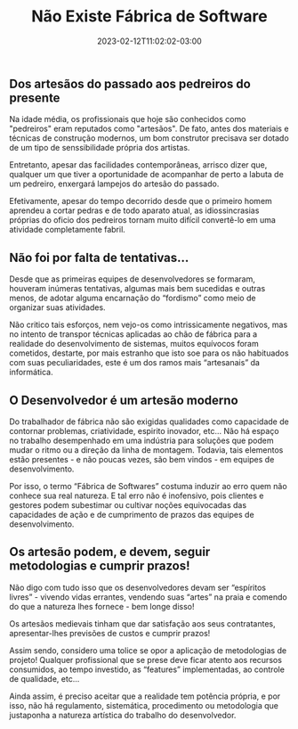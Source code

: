 ﻿---
title: "Não Existe Fábrica de Software"
date: 2023-02-12T11:02:02-03:00
tags: [softwarehouse, conceitos, desenvolvimento, mercado]
draft: false
---

## Dos artesãos do passado aos pedreiros do presente

Na idade média, os profissionais que hoje são conhecidos como "pedreiros" eram reputados como "artesãos". De fato, antes dos materiais e técnicas de construção modernos, um bom construtor precisava ser dotado de um tipo de senssibilidade própria dos artistas. 

Entretanto, apesar das facilidades contemporâneas, arrisco dizer que, qualquer um que tiver a oportunidade de acompanhar de perto a labuta de um pedreiro, enxergará lampejos do artesão do passado.

Efetivamente, apesar do tempo decorrido desde que o primeiro homem aprendeu a cortar pedras e de todo aparato atual, as idiossincrasias próprias do oficio dos pedreiros tornam muito difícil convertê-lo em uma atividade completamente fabril.

## Não foi por falta de tentativas...

Desde que as primeiras equipes de desenvolvedores se formaram, houveram inúmeras tentativas, algumas mais bem sucedidas e outras menos, de adotar alguma encarnação do “fordismo” como meio de organizar suas atividades.

Não critico tais esforços, nem vejo-os como intrissicamente negativos, mas no intento de transpor técnicas aplicadas ao chão de fábrica para a realidade do desenvolvimento de sistemas, muitos equívocos foram cometidos, destarte, por mais estranho que isto soe para os não habituados com suas peculiaridades, este é um dos ramos mais “artesanais” da informática.

## O Desenvolvedor é um artesão moderno

Do trabalhador de fábrica não são exigidas qualidades como capacidade de contornar problemas, criatividade, espirito inovador, etc... Não há espaço no trabalho desempenhado em uma indústria para soluções que podem mudar o ritmo ou a direção da linha de montagem. Todavia, tais elementos estão presentes - e não poucas vezes, são bem vindos - em equipes de desenvolvimento.

Por isso, o termo “Fábrica de Softwares” costuma induzir ao erro quem não conhece sua real natureza. E tal erro não é inofensivo, pois clientes e gestores podem subestimar ou cultivar noções equivocadas das capacidades de ação e de cumprimento de prazos das equipes de desenvolvimento.

## Os artesão podem, e devem, seguir metodologias e cumprir prazos!

Não digo com tudo isso que os desenvolvedores devam ser “espíritos livres” - vivendo vidas errantes, vendendo suas “artes” na praia e comendo do que a natureza lhes fornece - bem longe disso!

Os artesãos medievais tinham que dar satisfação aos seus contratantes, apresentar-lhes previsões de custos e cumprir prazos!

Assim sendo, considero uma tolice se opor a aplicação de metodologias de projeto! Qualquer profissional que se prese deve ficar atento aos recursos consumidos, ao tempo investido, as “features” implementadas, ao controle de qualidade, etc... 

Ainda assim, é preciso aceitar que a realidade tem potência própria, e por isso, não há regulamento, sistemática, procedimento ou metodologia que justaponha a natureza artística do trabalho do desenvolvedor.
